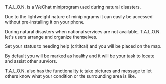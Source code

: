 T.A.L.O.N. is a WeChat miniprogram used during natural disasters.

Due to the lightweight nature of miniprograms it can easily be accessed without pre-installing it on your phone.

During natural disasters when national services are not available, T.A.L.O.N. let's users arrange and organize themselves.

Set your status to needing help (crititcal) and you will be placed on the map.

By default you will be marked as healthy and it will be your task to locate and assist other surviors.

T.A.L.O.N. also has the functionality to take pictures and message to let others know what your condition or the surrounding area is like.
